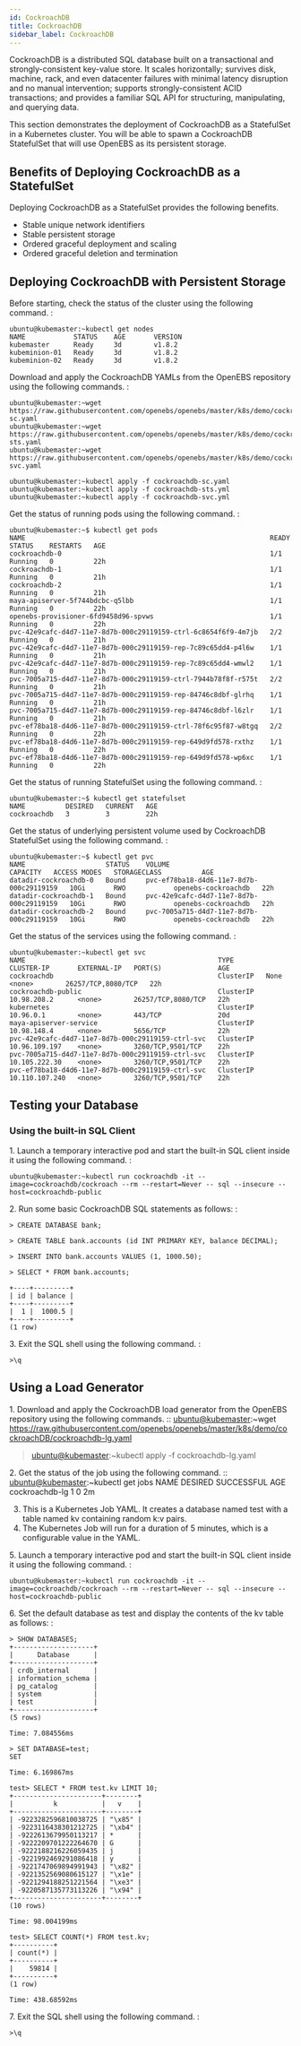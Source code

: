 ```yaml
---
id: CockroachDB
title: CockroachDB
sidebar_label: CockroachDB
---
```


CockroachDB is a distributed SQL database built on a transactional and
strongly-consistent key-value store. It scales horizontally; survives
disk, machine, rack, and even datacenter failures with minimal latency
disruption and no manual intervention; supports strongly-consistent ACID
transactions; and provides a familiar SQL API for structuring,
manipulating, and querying data.

This section demonstrates the deployment of CockroachDB as a StatefulSet
in a Kubernetes cluster. You will be able to spawn a CockroachDB
StatefulSet that will use OpenEBS as its persistent storage.

Benefits of Deploying CockroachDB as a StatefulSet
--------------------------------------------------

Deploying CockroachDB as a StatefulSet provides the following benefits.

-   Stable unique network identifiers
-   Stable persistent storage
-   Ordered graceful deployment and scaling
-   Ordered graceful deletion and termination

Deploying CockroachDB with Persistent Storage
---------------------------------------------

Before starting, check the status of the cluster using the following
command. :

    ubuntu@kubemaster:~kubectl get nodes
    NAME            STATUS    AGE       VERSION
    kubemaster      Ready     3d        v1.8.2
    kubeminion-01   Ready     3d        v1.8.2
    kubeminion-02   Ready     3d        v1.8.2

Download and apply the CockroachDB YAMLs from the OpenEBS repository
using the following commands. :

    ubuntu@kubemaster:~wget https://raw.githubusercontent.com/openebs/openebs/master/k8s/demo/cockroachDB/cockroachdb-sc.yaml
    ubuntu@kubemaster:~wget https://raw.githubusercontent.com/openebs/openebs/master/k8s/demo/cockroachDB/cockroachdb-sts.yaml
    ubuntu@kubemaster:~wget https://raw.githubusercontent.com/openebs/openebs/master/k8s/demo/cockroachDB/cockroachdb-svc.yaml
    
    ubuntu@kubemaster:~kubectl apply -f cockroachdb-sc.yaml
    ubuntu@kubemaster:~kubectl apply -f cockroachdb-sts.yml
    ubuntu@kubemaster:~kubectl apply -f cockroachdb-svc.yml

Get the status of running pods using the following command. :

    ubuntu@kubemaster:~$ kubectl get pods
    NAME                                                             READY     STATUS    RESTARTS   AGE
    cockroachdb-0                                                    1/1       Running   0          22h
    cockroachdb-1                                                    1/1       Running   0          21h
    cockroachdb-2                                                    1/1       Running   0          21h
    maya-apiserver-5f744bdcbc-q5lbb                                  1/1       Running   0          22h
    openebs-provisioner-6fd9458d96-spvws                             1/1       Running   0          22h
    pvc-42e9cafc-d4d7-11e7-8d7b-000c29119159-ctrl-6c8654f6f9-4m7jb   2/2       Running   0          21h
    pvc-42e9cafc-d4d7-11e7-8d7b-000c29119159-rep-7c89c65dd4-p4l6w    1/1       Running   0          21h
    pvc-42e9cafc-d4d7-11e7-8d7b-000c29119159-rep-7c89c65dd4-wmwl2    1/1       Running   0          21h
    pvc-7005a715-d4d7-11e7-8d7b-000c29119159-ctrl-7944b78f8f-r575t   2/2       Running   0          21h
    pvc-7005a715-d4d7-11e7-8d7b-000c29119159-rep-84746c8dbf-glrhq    1/1       Running   0          21h
    pvc-7005a715-d4d7-11e7-8d7b-000c29119159-rep-84746c8dbf-l6zlr    1/1       Running   0          21h
    pvc-ef78ba18-d4d6-11e7-8d7b-000c29119159-ctrl-78f6c95f87-w8tgq   2/2       Running   0          22h
    pvc-ef78ba18-d4d6-11e7-8d7b-000c29119159-rep-649d9fd578-rxthz    1/1       Running   0          22h
    pvc-ef78ba18-d4d6-11e7-8d7b-000c29119159-rep-649d9fd578-wp6xc    1/1       Running   0          22h

Get the status of running StatefulSet using the following command. :

    ubuntu@kubemaster:~$ kubectl get statefulset
    NAME          DESIRED   CURRENT   AGE
    cockroachdb   3         3         22h

Get the status of underlying persistent volume used by CockroachDB
StatefulSet using the following command. :

    ubuntu@kubemaster:~$ kubectl get pvc
    NAME                    STATUS    VOLUME                                     CAPACITY   ACCESS MODES   STORAGECLASS          AGE
    datadir-cockroachdb-0   Bound     pvc-ef78ba18-d4d6-11e7-8d7b-000c29119159   10Gi       RWO            openebs-cockroachdb   22h
    datadir-cockroachdb-1   Bound     pvc-42e9cafc-d4d7-11e7-8d7b-000c29119159   10Gi       RWO            openebs-cockroachdb   22h
    datadir-cockroachdb-2   Bound     pvc-7005a715-d4d7-11e7-8d7b-000c29119159   10Gi       RWO            openebs-cockroachdb   22h

Get the status of the services using the following command. :

    ubuntu@kubemaster:~kubectl get svc
    NAME                                                TYPE        CLUSTER-IP       EXTERNAL-IP   PORT(S)              AGE
    cockroachdb                                         ClusterIP   None             <none>        26257/TCP,8080/TCP   22h
    cockroachdb-public                                  ClusterIP   10.98.208.2      <none>        26257/TCP,8080/TCP   22h
    kubernetes                                          ClusterIP   10.96.0.1        <none>        443/TCP              20d
    maya-apiserver-service                              ClusterIP   10.98.148.4      <none>        5656/TCP             22h
    pvc-42e9cafc-d4d7-11e7-8d7b-000c29119159-ctrl-svc   ClusterIP   10.96.109.197    <none>        3260/TCP,9501/TCP    22h
    pvc-7005a715-d4d7-11e7-8d7b-000c29119159-ctrl-svc   ClusterIP   10.105.222.30    <none>        3260/TCP,9501/TCP    22h
    pvc-ef78ba18-d4d6-11e7-8d7b-000c29119159-ctrl-svc   ClusterIP   10.110.107.240   <none>        3260/TCP,9501/TCP    22h

Testing your Database
---------------------

### Using the built-in SQL Client

​1. Launch a temporary interactive pod and start the built-in SQL client
inside it using the following command. :

    ubuntu@kubemaster:~kubectl run cockroachdb -it --image=cockroachdb/cockroach --rm --restart=Never -- sql --insecure --host=cockroachdb-public

​2. Run some basic CockroachDB SQL statements as follows: :

    > CREATE DATABASE bank;

    > CREATE TABLE bank.accounts (id INT PRIMARY KEY, balance DECIMAL);

    > INSERT INTO bank.accounts VALUES (1, 1000.50);

    > SELECT * FROM bank.accounts;

    +----+---------+
    | id | balance |
    +----+---------+
    |  1 |  1000.5 |
    +----+---------+
    (1 row)

​3. Exit the SQL shell using the following command. :

    >\q

Using a Load Generator
----------------------

​1. Download and apply the CockroachDB load generator from the OpenEBS
repository using the following commands. :: <ubuntu@kubemaster>:\~wget
<https://raw.githubusercontent.com/openebs/openebs/master/k8s/demo/cockroachDB/cockroachdb-lg.yaml>

> <ubuntu@kubemaster>:\~kubectl apply -f cockroachdb-lg.yaml

​2. Get the status of the job using the following command. ::
<ubuntu@kubemaster>:\~kubectl get jobs NAME DESIRED SUCCESSFUL AGE
cockroachdb-lg 1 0 2m

3.  This is a Kubernetes Job YAML. It creates a database named test with
    a table named kv containing random k:v pairs.
4.  The Kubernetes Job will run for a duration of 5 minutes, which is a
    configurable value in the YAML.

​5. Launch a temporary interactive pod and start the built-in SQL client
inside it using the following command. :

    ubuntu@kubemaster:~kubectl run cockroachdb -it --image=cockroachdb/cockroach --rm --restart=Never -- sql --insecure --host=cockroachdb-public

​6. Set the default database as test and display the contents of the kv
table as follows: :

    > SHOW DATABASES;
    +--------------------+
    |      Database      |
    +--------------------+
    | crdb_internal      |
    | information_schema |
    | pg_catalog         |
    | system             |
    | test               |
    +--------------------+
    (5 rows)
    
    Time: 7.084556ms
    
    > SET DATABASE=test;
    SET
    
    Time: 6.169867ms
    
    test> SELECT * FROM test.kv LIMIT 10;
    +----------------------+--------+
    |          k           |   v    |
    +----------------------+--------+
    | -9223282596810038725 | "\x85" |
    | -9223116438301212725 | "\xb4" |
    | -9222613679950113217 | *      |
    | -9222209701222264670 | G      |
    | -9222188216226059435 | j      |
    | -9221992469291086418 | y      |
    | -9221747069894991943 | "\x82" |
    | -9221352569080615127 | "\x1e" |
    | -9221294188251221564 | "\xe3" |
    | -9220587135773113226 | "\x94" |
    +----------------------+--------+
    (10 rows)
    
    Time: 98.004199ms
    
    test> SELECT COUNT(*) FROM test.kv;
    +----------+
    | count(*) |
    +----------+
    |    59814 |
    +----------+
    (1 row)
    
    Time: 438.68592ms

​7. Exit the SQL shell using the following command. :

    >\q
